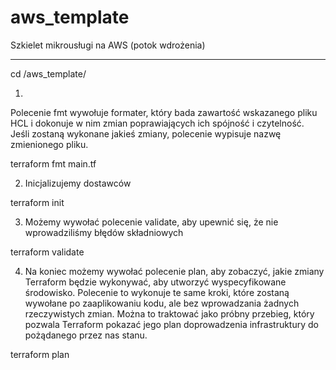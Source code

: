# aws_template
Szkielet mikrousługi na AWS (potok wdrożenia)


-----
cd  /aws_template/

1.
Polecenie fmt wywołuje formater, który bada zawartość wskazanego pliku HCL i dokonuje w nim zmian poprawiających ich spójność i czytelność. Jeśli zostaną wykonane jakieś zmiany, polecenie wypisuje nazwę zmienionego pliku.

terraform fmt main.tf

2. Inicjalizujemy dostawców

terraform init

3. Możemy wywołać polecenie validate, aby upewnić się, że nie wprowadziliśmy błędów składniowych

terraform validate


4. Na koniec możemy wywołać polecenie plan, aby zobaczyć, jakie zmiany Terraform będzie wykonywać, aby utworzyć wyspecyfikowane środowisko. Polecenie to wykonuje te same kroki, które zostaną wywołane po zaaplikowaniu kodu, ale bez wprowadzania żadnych rzeczywistych zmian. Można to traktować jako próbny przebieg, który pozwala Terraform pokazać jego plan doprowadzenia infrastruktury do pożądanego przez nas stanu.

terraform plan